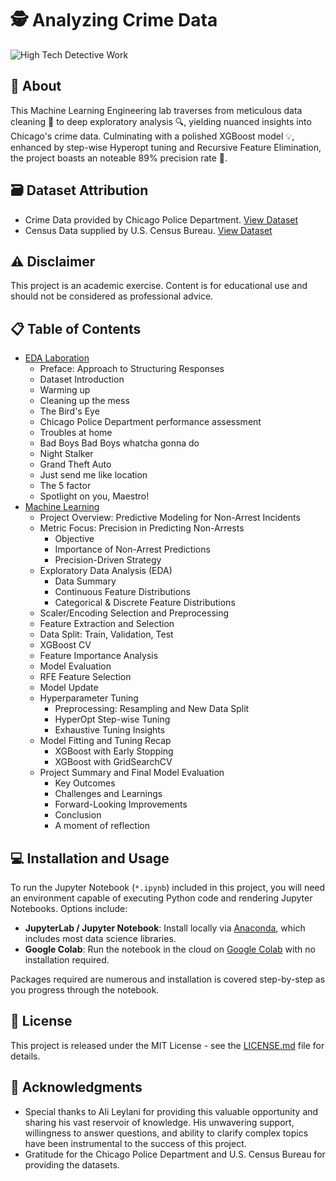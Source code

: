 # 🕵️ Analyzing Crime Data

![High Tech Detective Work](https://i.ibb.co/CPMP78d/DALL-E-2023-12-18-12-44-43-A-detailed-and-sophisticated-illustration-of-a-digital-crime-data-analysi.png)

## 📜 About
This Machine Learning Engineering lab traverses from meticulous data cleaning 🧹 to deep exploratory analysis 🔍, yielding nuanced insights into Chicago's crime data. Culminating with a polished XGBoost model 💡, enhanced by step-wise Hyperopt tuning and Recursive Feature Elimination, the project boasts an noteable 89% precision rate 🎯.

## 🗃️ Dataset Attribution
- Crime Data provided by Chicago Police Department. [View Dataset](https://data.cityofchicago.org/Public-Safety/Crimes-2001-to-Present/ijzp-q8t2)
- Census Data supplied by U.S. Census Bureau. [View Dataset](https://data.cityofchicago.org/Health-Human-Services/Census-Data-Selected-socioeconomic-indicators-in-C/kn9c-c2s2)

## ⚠️ Disclaimer
This project is an academic exercise. Content is for educational use and should not be considered as professional advice.

## 📋 Table of Contents
- [EDA Laboration](#eda-laboration)
  - Preface: Approach to Structuring Responses
  - Dataset Introduction
  - Warming up
  - Cleaning up the mess
  - The Bird's Eye
  - Chicago Police Department performance assessment
  - Troubles at home
  - Bad Boys Bad Boys whatcha gonna do
  - Night Stalker
  - Grand Theft Auto
  - Just send me like location
  - The 5 factor
  - Spotlight on you, Maestro!
- [Machine Learning](#machine-learning)
  - Project Overview: Predictive Modeling for Non-Arrest Incidents
  - Metric Focus: Precision in Predicting Non-Arrests
    - Objective
    - Importance of Non-Arrest Predictions
    - Precision-Driven Strategy
  - Exploratory Data Analysis (EDA)
    - Data Summary
    - Continuous Feature Distributions
    - Categorical & Discrete Feature Distributions
  - Scaler/Encoding Selection and Preprocessing
  - Feature Extraction and Selection
  - Data Split: Train, Validation, Test
  - XGBoost CV
  - Feature Importance Analysis
  - Model Evaluation
  - RFE Feature Selection
  - Model Update
  - Hyperparameter Tuning
    - Preprocessing: Resampling and New Data Split
    - HyperOpt Step-wise Tuning
    - Exhaustive Tuning Insights
  - Model Fitting and Tuning Recap
    - XGBoost with Early Stopping
    - XGBoost with GridSearchCV
  - Project Summary and Final Model Evaluation
    - Key Outcomes
    - Challenges and Learnings
    - Forward-Looking Improvements
    - Conclusion
    - A moment of reflection

## 💻 Installation and Usage
To run the Jupyter Notebook (`*.ipynb`) included in this project, you will need an environment capable of executing Python code and rendering Jupyter Notebooks. Options include:
- **JupyterLab / Jupyter Notebook**: Install locally via [Anaconda](https://www.anaconda.com/products/individual), which includes most data science libraries.
- **Google Colab**: Run the notebook in the cloud on [Google Colab](https://colab.research.google.com/) with no installation required.

Packages required are numerous and installation is covered step-by-step as you progress through the notebook.

## 📄 License
This project is released under the MIT License - see the [LICENSE.md](LICENSE) file for details.

## 🙏 Acknowledgments
- Special thanks to Ali Leylani for providing this valuable opportunity and sharing his vast reservoir of knowledge. His unwavering support, willingness to answer questions, and ability to clarify complex topics have been instrumental to the success of this project.
- Gratitude for the Chicago Police Department and U.S. Census Bureau for providing the datasets.
